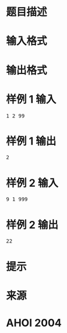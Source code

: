 

# 题目描述



# 输入格式



# 输出格式



# 样例 1 输入


<pre>1 2 99</pre>

# 样例 1 输出


<pre>2</pre>

# 样例 2 输入


<pre>9 1 999</pre>

# 样例 2 输出


<pre>22</pre>

# 提示



# 来源



# AHOI 2004


